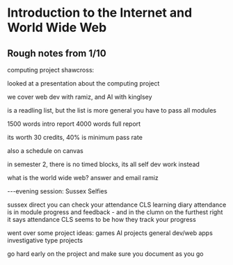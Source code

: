 # Introduction to the Internet and World Wide Web

## Rough notes from 1/10

computing project shawcross:

looked at a presentation about the computing project

we cover web dev with ramiz, and AI with kinglsey

is a readling list, but the list is more general you have to pass all modules

1500 words intro report 4000 words full report

its worth 30 credits, 40% is minimum pass rate

also a schedule on canvas

in semester 2, there is no timed blocks, its all self dev work instead

what is the world wide web? answer and email ramiz

---evening session: Sussex Selfies

sussex direct you can check your attendance CLS learning diary attendance is in module progress and feedback - and in the clumn on the furthest right it says attendance CLS seems to be how they track your progress

went over some project ideas: games AI projects general dev/web apps investigative type projects

go hard early on the project and make sure you document as you go

